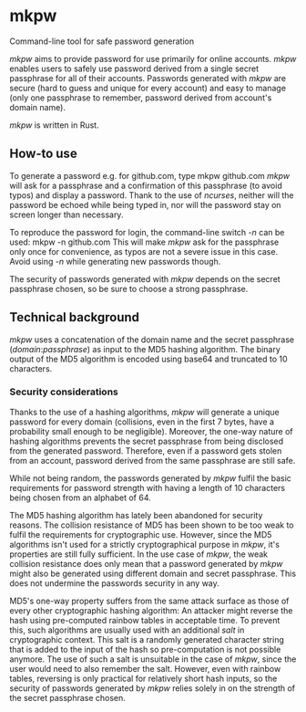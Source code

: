 # mkpw
Command-line tool for safe password generation

_mkpw_ aims to provide password for use primarily for online accounts.
_mkpw_ enables users to safely use password derived from a single secret
passphrase for all of their accounts.
Passwords generated with _mkpw_ are secure (hard to guess and unique for
every account) and easy to manage (only one passphrase to remember, password
derived from account's domain name).

_mkpw_ is written in Rust.

## How-to use
To generate a password e.g. for github.com, type
    mkpw github.com
_mkpw_ will ask for a passphrase and a confirmation of this passphrase (to
avoid typos) and display a password. Thank to the use of _ncurses_, neither
will the password be echoed while being typed in, nor will the password stay
on screen longer than necessary.

To reproduce the password for login, the command-line switch _-n_ can be used:
    mkpw -n github.com
This will make _mkpw_ ask for the passphrase only once for convenience, as
typos are not a severe issue in this case.
Avoid using _-n_ while generating new passwords though.

The security of passwords generated with _mkpw_ depends on the secret 
passphrase chosen, so be sure to choose a strong passphrase.

## Technical background
_mkpw_ uses a concatenation of the domain name and the secret passphrase
(_domain_:_passphrase_) as input to the MD5 hashing algorithm. The binary
output of the MD5 algorithm is encoded using base64 and truncated to 10
characters.

### Security considerations
Thanks to the use of a hashing algorithms, _mkpw_ will generate a unique
password for every domain (collisions, even in the first 7 bytes, have a
probability small enough to be negligible). 
Moreover, the one-way nature of hashing algorithms prevents the secret 
passphrase from being disclosed from the generated password.
Therefore, even if a password gets stolen from an account, password derived 
from the same passphrase are still safe.

While not being random, the passwords generated by _mkpw_ fulfil the basic
requirements for password strength with having a length of 10 characters
being chosen from an alphabet of 64.

The MD5 hashing algorithm has lately been abandoned for security reasons.
The collision resistance of MD5 has been shown to be too weak to fulfil the
requirements for cryptographic use.
However, since the MD5 algorithms isn't used for a strictly cryptographical
purpose in _mkpw_, it's properties are still fully sufficient.
In the use case of _mkpw_, the weak collision resistance does only mean that a
password generated by _mkpw_ might also be generated using different domain
and secret passphrase.
This does not undermine the passwords security in any way.

MD5's one-way property suffers from the same attack surface as those of every
other cryptographic hashing algorithm:
An attacker might reverse the hash using pre-computed rainbow tables in 
acceptable time.
To prevent this, such algorithms are usually used with an additional _salt_ in
cryptographic context.
This salt is a randomly generated character string that is added to the 
input of the hash so pre-computation is not possible anymore.
The use of such a salt is unsuitable in the case of _mkpw_, since the user 
would need to also remember the salt.
However, even with rainbow tables, reversing is only practical for relatively 
short hash inputs, so the security of passwords generated by _mkpw_ relies 
solely in on the strength of the secret passphrase chosen.
